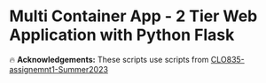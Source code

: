 # Multi Container App - 2 Tier Web Application with Python Flask

🔥 **Acknowledgements:** These scripts use scripts from [CLO835-assignemnt1-Summer2023](https://github.com/ladunuthala/clo835_summer2023_assignment1)
